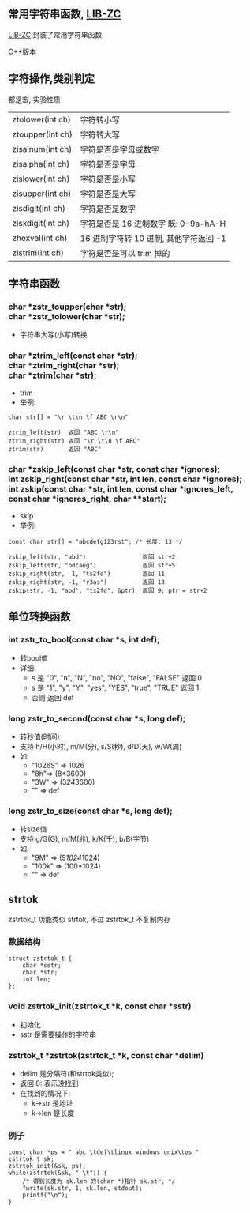 
## 常用字符串函数, [LIB-ZC](./README.md)

[LIB-ZC](./README.md) 封装了常用字符串函数

[C++版本](./stream_cpp.md)

## 字符操作,类别判定

都是宏, 实验性质

<TABLE class="tbview" width="100%">
<TR><TD>ztolower(int ch)</TD><TD>字符转小写</TD></TR>
<TR><TD>ztoupper(int ch)</TD><TD>字符转大写</TD></TR>
<TR><TD>zisalnum(int ch)</TD><TD>字符是否是字母或数字</TD></TR>
<TR><TD>zisalpha(int ch)</TD><TD>字符是否是字母</TD></TR>
<TR><TD>zislower(int ch)</TD><TD>字符是否是小写</TD></TR>
<TR><TD>zisupper(int ch)</TD><TD>字符是否是大写</TD></TR>
<TR><TD>zisdigit(int ch)</TD><TD>字符是否是数字</TD></TR>
<TR><TD>zisxdigit(int ch)</TD><TD>字符是否是 16 进制数字 既: 0-9a-hA-H</TD></TR>
<TR><TD>zhexval(int ch)</TD><TD>16 进制字符转 10 进制, 其他字符返回 -1</TD></TR>
<TR><TD>zistrim(int ch)</TD><TD>字符是否是可以 trim 掉的</TD></TR>
</TABLE>

## 字符串函数

### char *zstr_toupper(char *str);<BR />char *zstr_tolower(char *str);

* 字符串大写(小写)转换

### char *ztrim_left(const char *str);<BR />char *ztrim_right(char *str);<BR />char *ztrim(char *str);

* trim
* 举例:

```
char str[] = "\r \t\n \f ABC \r\n"

ztrim_left(str)  返回 "ABC \r\n"
ztrim_right(str) 返回 "\r \t\n \f ABC"
ztrim(str)       返回 "ABC"
```

### char *zskip_left(const char *str, const char *ignores);<BR />int zskip_right(const char *str, int len, const char *ignores);<BR />int zskip(const char *str, int len, const char *ignores_left, const char *ignores_right, char **start);

* skip
* 举例:

```
const char str[] = "abcdefg123rst"; /* 长度: 13 */

zskip_left(str, "abd")                返回 str+2
zskip_left(str, "bdcaeg")             返回 str+5
zskip_right(str, -1, "ts2fd")         返回 11
zskip_right(str, -1, "r3as")          返回 13
zskip(str, -1, "abd', "ts2fd", &ptr)  返回 9; ptr = str+2
```

## 单位转换函数

### int zstr_to_bool(const char *s, int def);

* 转bool值
* 详细:
    * s 是 "0", "n", "N", "no", "NO", "false", "FALSE" 返回 0
    * s 是 "1", "y", "Y", "yes", "YES", "true", "TRUE" 返回 1
    * 否则 返回 def 

### long zstr_to_second(const char *s, long def);</h3>

* 转秒值(时间)
* 支持 h/H(小时), m/M(分), s/S(秒), d/D(天), w/W(周)
* 如:
    * "1026S" =&gt; 1026
    * "8h"=&gt; (8*3600)
    * "3W" =&gt; (3*24*3600)
    * "" =&gt; def

### long zstr_to_size(const char *s, long def);

* 转size值
* 支持 g/G(G), m/M(兆), k/K(千), b/B(字节)
* 如:
    * "9M" =&gt; (9*1024*1024)
    * "100k" =&gt; (100*1024)
    * "" =&gt; def

## strtok

zstrtok_t 功能类似 strtok, 不过 zstrtok_t 不复制内存

### 数据结构

```
struct zstrtok_t {
    char *sstr;
    char *str;
    int len;
};
```

### void zstrtok_init(zstrtok_t *k, const char *sstr)

* 初始化
* sstr 是需要操作的字符串

### zstrtok_t *zstrtok(zstrtok_t *k, const char *delim)

* delim 是分隔符(和strtok类似);
* 返回 0: 表示没找到
* 在找到的情况下:
    * k->str 是地址
    * k->len 是长度

### 例子

```
const char *ps = " abc \tdef\tlinux windows unix\tos "
zstrtok_t sk;
zstrtok_init(&sk, ps);
while(zstrtok(&sk, " \t")) {
    /* 得到长度为 sk.len 的(char *)指针 sk.str, */
    fwrite(sk.str, 1, sk.len, stdout);
    printf("\n");
}
```

